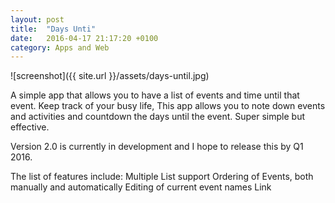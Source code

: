 ```yaml
---
layout: post
title:  "Days Unti"
date:   2016-04-17 21:17:20 +0100
category: Apps and Web
---
```


![screenshot]({{ site.url }}/assets/days-until.jpg)

A simple app that allows you to have a list of events and time until that event. Keep track of your busy life, This app allows you to note down events and activities and countdown the days until the event. Super simple but effective.

Version 2.0 is currently in development and I hope to release this by Q1 2016.

The list of features include:
Multiple List support
Ordering of Events, both manually and automatically
Editing of current event names
Link